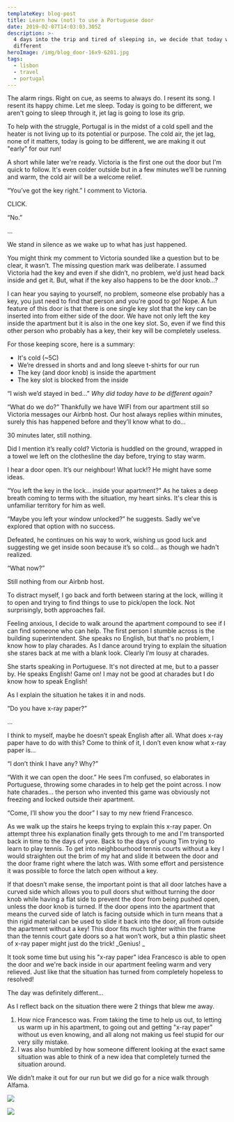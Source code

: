 ```yaml
---
templateKey: blog-post
title: Learn how (not) to use a Portuguese door
date: 2019-02-07T14:03:03.305Z
description: >-
  4 days into the trip and tired of sleeping in, we decide that today will be
  different
heroImage: /img/blog_door-16x9-6201.jpg
tags:
  - lisbon
  - travel
  - portugal
---
```

The alarm rings. Right on cue, as seems to always do. I resent its song. I resent its happy chime. Let me sleep. Today is going to be different, we aren't going to sleep through it, jet lag is going to lose its grip. 

To help with the struggle, Portugal is in the midst of a cold spell and the heater is not living up to its potential or purpose. The cold air, the jet lag, none of it matters, today is going to be different, we are making it out "early" for our run! 

A short while later we're ready. Victoria is the first one out the door but I'm quick to follow. It's even colder outside but in a few minutes we’ll be running and warm, the cold air will be a welcome relief.

“You’ve got the key right.” I comment to Victoria. 

CLICK. 

“No.”

…

We stand in silence as we wake up to what has just happened. 

You might think my comment to Victoria sounded like a question but to be clear, it wasn’t. The missing question mark was deliberate. I assumed Victoria had the key and even if she didn’t, no problem, we’d just head back inside and get it. But, what if the key also happens to be the door knob…?

I can hear you saying to yourself, no problem, someone else probably has a key, you just need to find that person and you’re good to go! Nope. A fun feature of this door is that there is one single key slot that the key can be inserted into from either side of the door. We have not only left the key inside the apartment but it is also in the one key slot. So, even if we find this other person who probably has a key, their key will be completely useless.

For those keeping score, here is a summary:

* It's cold (~5C)
* We’re dressed in shorts and and long sleeve t-shirts for our run
* The key (and door knob) is inside the apartment
* The key slot is blocked from the inside

“I wish we’d stayed in bed…” _Why did today have to be different again?_

“What do we do?” Thankfully we have WIFI from our apartment still so Victoria messages our Airbnb host. Our host always replies within minutes, surely this has happened before and they’ll know what to do… 

30 minutes later, still nothing.

Did I mention it’s really cold? Victoria is huddled on the ground, wrapped in a towel we left on the clothesline the day before, trying to stay warm.

I hear a door open. It’s our neighbour! What luck!? He might have some ideas. 

“You left the key in the lock... inside your apartment?” As he takes a deep breath coming to terms with the situation, my heart sinks. It's clear this is unfamiliar territory for him as well.

“Maybe you left your window unlocked?” he suggests. Sadly we've explored that option with no success.

Defeated, he continues on his way to work, wishing us good luck and suggesting we get inside soon because it’s so cold… as though we hadn't realized.

“What now?”

Still nothing from our Airbnb host.

To distract myself, I go back and forth between staring at the lock, willing it to open and trying to find things to use to pick/open the lock. Not surprisingly, both approaches fail.

Feeling anxious, I decide to walk around the apartment compound to see if I can find someone who can help. The first person I stumble across is the building superintendent. She speaks no English, but that's no problem, I know how to play charades. As I dance around trying to explain the situation she stares back at me with a blank look. Clearly I’m lousy at charades. 

She starts speaking in Portuguese. It's not directed at me, but to a passer by. He speaks English! Game on! I may not be good at charades but I do know how to speak English! 

As I explain the situation he takes it in and nods. 

“Do you have x-ray paper?”

…

I think to myself, maybe he doesn’t speak English after all. What does x-ray paper have to do with this? Come to think of it, I don’t even know what x-ray paper is… 

“I don’t think I have any? Why?”

“With it we can open the door.” He sees I’m confused, so elaborates in Portuguese, throwing some charades in to help get the point across. I now hate charades… the person who invented this game was obviously not freezing and locked outside their apartment.

“Come, I’ll show you the door” I say to my new friend Francesco.

As we walk up the stairs he keeps trying to explain this x-ray paper. On attempt three his explanation finally gets through to me and I'm transported back in time to the days of yore. Back to the days of young Tim trying to learn to play tennis. To get into neighbourhood tennis courts without a key I would straighten out the brim of my hat and slide it between the door and the door frame right where the latch was. With some effort and persistence it was possible to force the latch open without a key. 

If that doesn’t make sense, the important point is that all door latches have a curved side which allows you to pull doors shut without turning the door knob while having a flat side to prevent the door from being pushed open, unless the door knob is turned. If the door opens into the apartment that means the curved side of latch is facing outside which in turn means that a thin rigid material can be used to slide it back into the door, all from outside the apartment without a key! This door fits much tighter within the frame than the tennis court gate doors so a hat won’t work, but a thin plastic sheet of x-ray paper might just do the trick! _Genius! _

It took some time but using his "x-ray paper" idea Francesco is able to open the door and we're back inside in our apartment feeling warm and very relieved. Just like that the situation has turned from completely hopeless to resolved! 

The day was definitely different…

As I reflect back on the situation there were 2 things that blew me away.

1. How nice Francesco was. From taking the time to help us out, to letting us warm up in his apartment, to going out and getting "x-ray paper" without us even knowing, and all along not making us feel stupid for our very silly mistake. 
2. I was also humbled by how someone different looking at the exact same situation was able to think of a new idea that completely turned the situation around.

We didn’t make it out for our run but we did go for a nice walk through Alfama.

![](/img/blog_lisbon-16x9-5665.jpg)

![](/img/blog_lisbon-16x9-5666.jpg)
